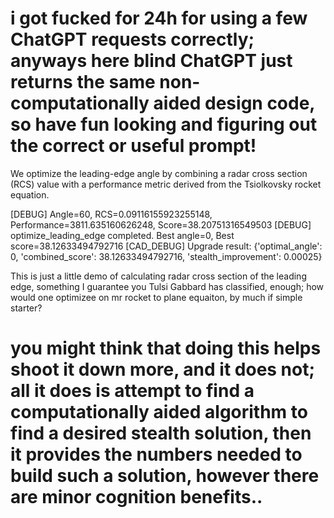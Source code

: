 # i got fucked for 24h for using a few ChatGPT requests correctly; anyways here blind ChatGPT just returns the same non-computationally aided design code, so have fun looking and figuring out the correct or useful prompt!

We optimize the leading-edge angle by combining a radar cross section (RCS) value
with a performance metric derived from the Tsiolkovsky rocket equation.

[DEBUG] Angle=60, RCS=0.09116155923255148, Performance=3811.635160626248, Score=38.20751316549503
[DEBUG] optimize_leading_edge completed. Best angle=0, Best score=38.12633494792716
[CAD_DEBUG] Upgrade result: {'optimal_angle': 0, 'combined_score': 38.12633494792716, 'stealth_improvement': 0.00025}

This is just a little demo of calculating radar cross section of the leading edge, something I guarantee you Tulsi Gabbard has classified, enough; how would one optimizee on mr rocket to plane equaiton, by much if simple starter?

# you might think that doing this helps shoot it down more, and it does not; all it does is attempt to find a computationally aided algorithm to find a desired stealth solution, then it provides the numbers needed to build such a solution, however there are minor cognition benefits.. 
